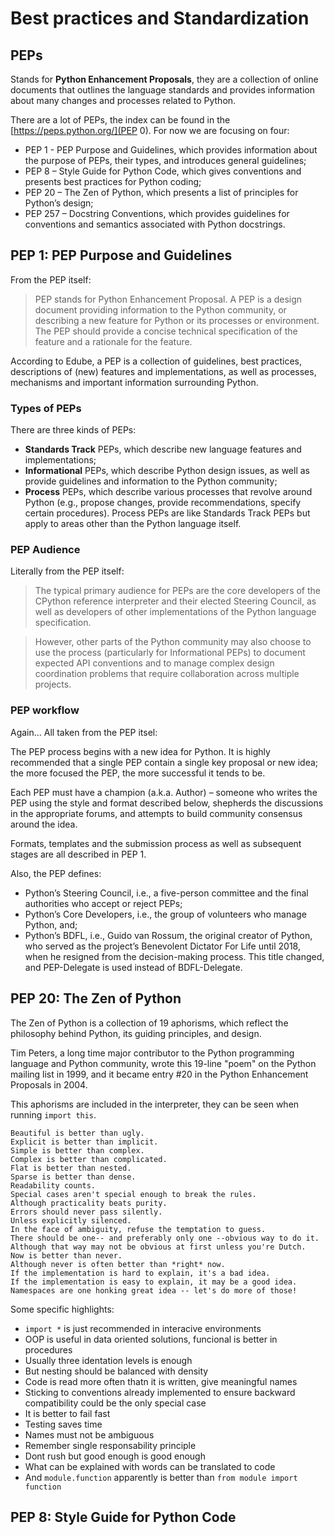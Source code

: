# Best practices and Standardization

## PEPs

Stands for **Python Enhancement Proposals**, they are a collection of online documents that outlines the language standards and provides information about many changes and processes related to Python.

There are a lot of PEPs, the index can be found in the [https://peps.python.org/](PEP 0). For now we are focusing on four:

- PEP 1 - PEP Purpose and Guidelines, which provides information about the purpose of PEPs, their types, and introduces general guidelines;
- PEP 8 – Style Guide for Python Code, which gives conventions and presents best practices for Python coding;
- PEP 20 – The Zen of Python, which presents a list of principles for Python’s design;
- PEP 257 – Docstring Conventions, which provides guidelines for conventions and semantics associated with Python docstrings.

## PEP 1: PEP Purpose and Guidelines

From the PEP itself: 

> PEP stands for Python Enhancement Proposal. A PEP is a design document providing information to the Python community, or describing a new feature for Python or its processes or environment. The PEP should provide a concise technical specification of the feature and a rationale for the feature.

According to Edube, a PEP is a collection of guidelines, best practices, descriptions of (new) features and implementations, as well as processes, mechanisms and important information surrounding Python.

### Types of PEPs

There are three kinds of PEPs:


- **Standards Track** PEPs, which describe new language features and implementations;
- **Informational** PEPs, which describe Python design issues, as well as provide guidelines and information to the Python community;
- **Process** PEPs, which describe various processes that revolve around Python (e.g., propose changes, provide recommendations, specify certain procedures). Process PEPs are like Standards Track PEPs but apply to areas other than the Python language itself.

### PEP Audience

Literally from the PEP itself:

> The typical primary audience for PEPs are the core developers of the CPython reference interpreter and their elected Steering Council, as well as developers of other implementations of the Python language specification.

> However, other parts of the Python community may also choose to use the process (particularly for Informational PEPs) to document expected API conventions and to manage complex design coordination problems that require collaboration across multiple projects.

### PEP workflow

Again... All taken from the PEP itsel:

The PEP process begins with a new idea for Python. It is highly recommended that a single PEP contain a single key proposal or new idea; the more focused the PEP, the more successful it tends to be.

Each PEP must have a champion (a.k.a. Author) – someone who writes the PEP using the style and format described below, shepherds the discussions in the appropriate forums, and attempts to build community consensus around the idea.

Formats, templates and the submission process as well as subsequent stages are all described in PEP 1.

Also, the PEP defines:


- Python’s Steering Council, i.e., a five-person committee and the final authorities who accept or reject PEPs;
- Python’s Core Developers, i.e., the group of volunteers who manage Python, and;
- Python’s BDFL, i.e., Guido van Rossum, the original creator of Python, who served as the project’s Benevolent Dictator For Life until 2018, when he resigned from the decision-making process. This title changed, and PEP-Delegate is used instead of BDFL-Delegate.


## PEP 20: The Zen of Python

The Zen of Python is a collection of 19 aphorisms, which reflect the philosophy behind Python, its guiding principles, and design.

Tim Peters, a long time major contributor to the Python programming language and Python community, wrote this 19-line "poem" on the Python mailing list in 1999, and it became entry #20 in the Python Enhancement Proposals in 2004.

This aphorisms are included in the interpreter, they can be seen when running `import this`.

```
Beautiful is better than ugly.
Explicit is better than implicit.
Simple is better than complex.
Complex is better than complicated.
Flat is better than nested.
Sparse is better than dense.
Readability counts.
Special cases aren't special enough to break the rules.
Although practicality beats purity.
Errors should never pass silently.
Unless explicitly silenced.
In the face of ambiguity, refuse the temptation to guess.
There should be one-- and preferably only one --obvious way to do it.
Although that way may not be obvious at first unless you're Dutch.
Now is better than never.
Although never is often better than *right* now.
If the implementation is hard to explain, it's a bad idea.
If the implementation is easy to explain, it may be a good idea.
Namespaces are one honking great idea -- let's do more of those!
```

Some specific highlights:

- `import *` is just recommended in interacive environments
- OOP is useful in data oriented solutions, funcional is better in procedures
- Usually three identation levels is enough
- But nesting should be balanced with density
- Code is read more often thatn it is written, give meaningful names
- Sticking to conventions already implemented to ensure backward compatibility could be the only special case
- It is better to fail fast
- Testing saves time
- Names must not be ambiguous
- Remember single responsability principle
- Dont rush but good enough is good enough
- What can be explained with words can be translated to code
- And `module.function` apparently is better than `from module import function`

## PEP 8: Style Guide for Python Code

